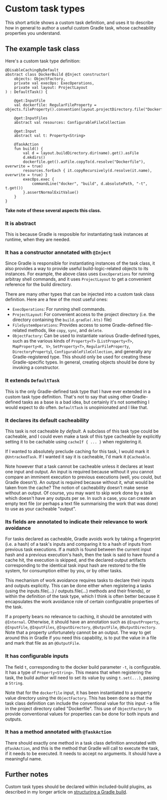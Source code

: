 # Custom task types

This short article shows a custom task definition, and uses it to describe how in general to author a useful custom Gradle task, whose cacheability properties you understand.

## The example task class

Here's a custom task type definition:

```
@DisableCachingByDefault
abstract class DockerBuild @Inject constructor(
    objects: ObjectFactory,
    private val execOps: ExecOperations,
    private val layout: ProjectLayout
) : DefaultTask() {

    @get:InputFile
    val dockerfile: RegularFileProperty = objects.fileProperty().convention(layout.projectDirectory.file("Dockerfile"))

    @get:InputFiles
    abstract val resources: ConfigurableFileCollection

    @get:Input
    abstract val t: Property<String>

    @TaskAction
    fun build() {
        val d = layout.buildDirectory.dir(name).get().asFile
        d.mkdirs()
        dockerfile.get().asFile.copyTo(d.resolve("Dockerfile"), overwrite = true)
        resources.forEach { it.copyRecursively(d.resolve(it.name), overwrite = true) }
        execOps.exec {
            commandLine("docker", "build", d.absolutePath, "-t", t.get())
        }.assertNormalExitValue()
    }
}
```

**Take note of these several aspects this class.**

### It is abstract

This is because Gradle is resposible for instantiating task instances at runtime, when they are needed.

### It has a constructor annotated with `@Inject`

Since Gradle is responsible for instantiating instances of the task class, it also provides a way to provide useful build-logic-related objects to its instances. For example, the above class uses `ExecOperations` for running arbitray shell commands, and it uses `ProjectLayout` to get a convenient reference for the build directory.

There are many other types that can be injected into a custom task class definition. Here are a few of the most useful ones:

- `ExecOperations`: For running shell commands.
- `ProjectLayout`: For convenient access to the project directory (i.e. the directory containing the `build.gradle(.kts)` file)
- `FileSystemOperations`: Provides access to some Gradle-defined file-related methods, like `copy`, `sync`, and `delete`.
- `ObjectFactory`: Can be used to instantiate various Gradle-defined types, such as the various kinds of `Property<T>` (`ListProperty<T>`, `MapProperty<K, V>`, `SetProperty<T>`, `RegularFileProperty`, `DirectoryProperty`), `ConfigurableFileCollection`, and generally any Gradle-registered type. This should only be used for creating these Gradle-specific types. In general, creating objects should be done by invoking a constructor.

### It extends `DefaultTask`

This is the only Gradle-defined task type that I have ever extended in a custom task type definition. That's not to say that using other Gradle-defined tasks as a base is a bad idea, but certainly it's not something I would expect to do often. `DefaultTask` is unopinionated and I like that.

### It declares its default cacheability

This task is not cacheable *by default*. A subclass of this task type could be cacheable, and I could even make a task of this type cacheable by explicitly setting it to be cachable using `cacheIf { ... }` when registering it.

If I wanted to absolutely preclude caching for this task, I would mark it `@UntrackedTask`. If I wanted it say it is cacheable, I'd mark it `@Cacheable`.

Note however that a task cannot be cacheable unless it declares at least one input and output. An input is required because without it you cannot compare an imminent execution to previous executions (well, you could, but Gradle doesn't). An output is required because without it, what would be taken from the cache? The notion of cacheability doesn't make sense without an output. Of course, you may want to skip work done by a task which doesn't have any outputs per se. In such a case, you can create an empty text file (or perhaps a text file summarising the work that was done) to use as your cacheable "output".

### Its fields are annotated to indicate their relevance to work avoidance

For tasks declared as cacheable, Gradle avoids work by taking a fingerprint (i.e. a hash) of a task's inputs and comparing it to a hash of inputs from previous task executions. If a match is found between the current input hash and a previous execution's hash, then the task is said to have found a cache hit, the execution is skipped, and the declared output artifacts corresponding to the identical task input hash are restored to the file system, for consumption either by you, or by other tasks.

This mechanism of work avoidance requires tasks to declare their inputs and outputs explicitly. This can be done either when registering a tasks (using the inputs.file(...) / outputs.file(...) methods and their friends), or within the definition of the task type, which I think is often better because it encapsulates the work avoidance role of certain configurable properties of the task.

If a property bears no relevance to caching, it should be annotated with `@Internal`. Otherwise, it should have an annotation such as `@InputProperty`, `@InputFile`, `@InputFiles`, `@InputDirectory`, `@OutputFile`, `@OutputDirectory`. Note that a property unfortunately cannot be an output. The way to get around this in Gradle if you need this capability, is to put the value in a file and mark that file as an `@OutputFile`.

### It has configurable inputs

The field `t`, corresponding to the docker build parameter `-t`, is configurable. It has a  type of `Property<String>`. This means that when registering the task, the build author will need to set its value by using `t.set(...)`, passing a `String`.

Note that for the `dockerfile` input, it has been instantiated to a property value directory using the `ObjectFactory`. This has been done so that the task class definition can include the conventional value for this input - a file in the project directory called "Dockerfile". This use of `ObjectFactory` to provide conventional values for properties can be done for both inputs and outputs.

### It has a method annotated with `@TaskAction`

There should exactly one method in a task class definition annotated with `@TaskAction`, and this is the method that Gradle will call to execute the task, if it needs to be executed. It needs to accept no arguments. It should have a meaningful name.

## Further notes

Custom task types should be declared within included-build plugins, as described in my longer article on [structuring a Gradle build](/writing/gradle/gradle-monorepo-structure).

